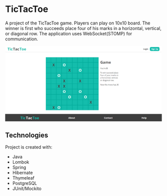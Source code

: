 # TicTacToe
A project of the TicTacToe game. Players can play on 10x10 board. The winner is first who succeeds place four of his marks in a horizontal, vertical, or diagonal row. The application uses WebSocket(STOMP) for communication.

![tictactoe](src/main/resources/static/img/TicTacToe.png)

## Technologies
Project is created with:
* Java
* Lombok
* Spring
* Hibernate
* Thymeleaf
* PostgreSQL
* JUnit/Mockito
